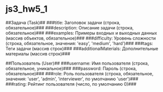 # js3_hw5_1

##Задача (Task)##
###title: Заголовок задачи (строка, обязательное)###
###description: Описание задачи (строка, обязательное)###
###examples: Примеры входных и выходных данных (массив объектов, обязательное)###
###difficulty: Уровень сложности (строка, обязательное, значения: 'easy', 'medium', 'hard')###
###tags: Теги задачи (массив строк)###
###additionalMaterials: Дополнительные материалы (массив строк)###

##Пользователь (User)##
###username: Имя пользователя (строка, обязательное, уникальное)###
###password: Пароль (строка, обязательное)###
###role: Роль пользователя (строка, обязательное, значения: 'user', 'admin', 'interviewer', по умолчанию 'user')###
###rating: Рейтинг пользователя (число, по умолчанию 0)###